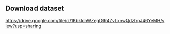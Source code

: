 
## Download dataset
https://drive.google.com/file/d/1KbklchWZegDlR4ZvLxnwQdzhpJ46YeMH/view?usp=sharing